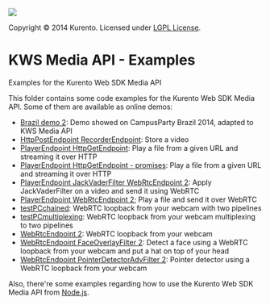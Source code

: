 [![][KurentoImage]][website]

Copyright © 2014 Kurento. Licensed under [LGPL License].

KWS Media API - Examples
=============
Examples for the Kurento Web SDK Media API

This folder contains some code examples for the Kurento Web SDK Media API. Some
of them are available as online demos:

* [Brazil demo 2](./brazil_demo_2):
Demo showed on CampusParty Brazil 2014, adapted to KWS Media API
* [HttpPostEndpoint RecorderEndpoint](./HttpPostEndpoint-RecorderEndpoint):
Store a video
* [PlayerEndpoint HttpGetEndpoint](./PlayerEndpoint-HttpGetEndpoint):
Play a file from a given URL and streaming it over HTTP
* [PlayerEndpoint HttpGetEndpoint - promises](./PlayerEndpoint-HttpGetEndpoint_promises):
Play a file from a given URL and streaming it over HTTP
* [PlayerEndpoint JackVaderFilter WebRtcEndpoint 2](./PlayerEndpoint-JackVaderFilter-WebRtcEndpoint_2):
Apply JackVaderFilter on a video and send it using WebRTC
* [PlayerEndpoint WebRtcEndpoint 2](./PlayerEndpoint-WebRtcEndpoint_2);
Play a file and send it over WebRTC
* [testPCchained](./testPCchained):
WebRTC loopback from your webcam with two pipelines
* [testPCmultiplexing](./testPCmultiplexing):
WebRTC loopback from your webcam multiplexing to two pipelines
* [WebRtcEndpoint 2](./WebRtcEndpoint_2):
WebRTC loopback from your webcam
* [WebRtcEndpoint FaceOverlayFilter 2](./WebRtcEndpoint-FaceOverlayFilter_2):
Detect a face using a WebRTC loopback from your webcam and put a hat on top of
your head
* [WebRtcEndpoint PointerDetectorAdvFilter 2](./WebRtcEndpoint-PointerDetectorAdvFilter_2):
Pointer detector using a WebRTC loopback from your webcam

Also, there're some examples regarding how to use the Kurento Web SDK Media API
from [Node.js].


[KurentoImage]: https://0.gravatar.com/avatar/b8fffabbe3831731cb4c4c9667bfa439?s=120
[LGPL License]: http://www.gnu.org/licenses/lgpl-2.1.html
[Node.js]: http://nodejs.org
[website]: http://kurento.org
